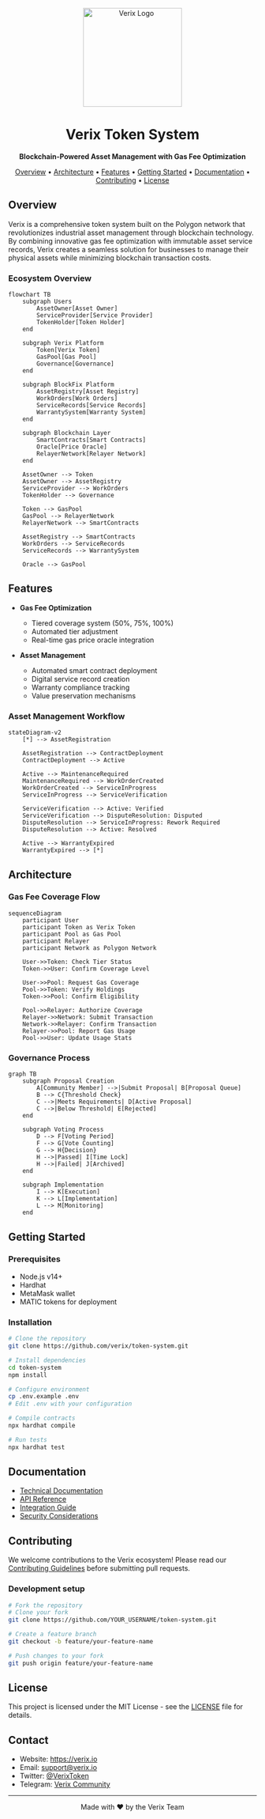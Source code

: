 <p align="center">
  <img src="images/verix-logo.png" alt="Verix Logo" width="200" height="200"/>
</p>

<h1 align="center">Verix Token System</h1>

<p align="center">
  <strong>Blockchain-Powered Asset Management with Gas Fee Optimization</strong>
</p>

<p align="center">
  <a href="#overview">Overview</a> •
  <a href="#architecture">Architecture</a> •
  <a href="#features">Features</a> •
  <a href="#getting-started">Getting Started</a> •
  <a href="#documentation">Documentation</a> •
  <a href="#contributing">Contributing</a> •
  <a href="#license">License</a>
</p>

## Overview

Verix is a comprehensive token system built on the Polygon network that revolutionizes industrial asset management through blockchain technology. By combining innovative gas fee optimization with immutable asset service records, Verix creates a seamless solution for businesses to manage their physical assets while minimizing blockchain transaction costs.

### Ecosystem Overview
```mermaid
flowchart TB
    subgraph Users
        AssetOwner[Asset Owner]
        ServiceProvider[Service Provider]
        TokenHolder[Token Holder]
    end

    subgraph Verix Platform
        Token[Verix Token]
        GasPool[Gas Pool]
        Governance[Governance]
    end

    subgraph BlockFix Platform
        AssetRegistry[Asset Registry]
        WorkOrders[Work Orders]
        ServiceRecords[Service Records]
        WarrantySystem[Warranty System]
    end

    subgraph Blockchain Layer
        SmartContracts[Smart Contracts]
        Oracle[Price Oracle]
        RelayerNetwork[Relayer Network]
    end

    AssetOwner --> Token
    AssetOwner --> AssetRegistry
    ServiceProvider --> WorkOrders
    TokenHolder --> Governance
    
    Token --> GasPool
    GasPool --> RelayerNetwork
    RelayerNetwork --> SmartContracts
    
    AssetRegistry --> SmartContracts
    WorkOrders --> ServiceRecords
    ServiceRecords --> WarrantySystem
    
    Oracle --> GasPool
```

## Features

- **Gas Fee Optimization**
  - Tiered coverage system (50%, 75%, 100%)
  - Automated tier adjustment
  - Real-time gas price oracle integration

- **Asset Management**
  - Automated smart contract deployment
  - Digital service record creation
  - Warranty compliance tracking
  - Value preservation mechanisms

### Asset Management Workflow
```mermaid
stateDiagram-v2
    [*] --> AssetRegistration
    
    AssetRegistration --> ContractDeployment
    ContractDeployment --> Active
    
    Active --> MaintenanceRequired
    MaintenanceRequired --> WorkOrderCreated
    WorkOrderCreated --> ServiceInProgress
    ServiceInProgress --> ServiceVerification
    
    ServiceVerification --> Active: Verified
    ServiceVerification --> DisputeResolution: Disputed
    DisputeResolution --> ServiceInProgress: Rework Required
    DisputeResolution --> Active: Resolved
    
    Active --> WarrantyExpired
    WarrantyExpired --> [*]
```

## Architecture

### Gas Fee Coverage Flow
```mermaid
sequenceDiagram
    participant User
    participant Token as Verix Token
    participant Pool as Gas Pool
    participant Relayer
    participant Network as Polygon Network
    
    User->>Token: Check Tier Status
    Token->>User: Confirm Coverage Level
    
    User->>Pool: Request Gas Coverage
    Pool->>Token: Verify Holdings
    Token->>Pool: Confirm Eligibility
    
    Pool->>Relayer: Authorize Coverage
    Relayer->>Network: Submit Transaction
    Network->>Relayer: Confirm Transaction
    Relayer->>Pool: Report Gas Usage
    Pool->>User: Update Usage Stats
```

### Governance Process
```mermaid
graph TB
    subgraph Proposal Creation
        A[Community Member] -->|Submit Proposal| B[Proposal Queue]
        B --> C{Threshold Check}
        C -->|Meets Requirements| D[Active Proposal]
        C -->|Below Threshold| E[Rejected]
    end
    
    subgraph Voting Process
        D --> F[Voting Period]
        F --> G[Vote Counting]
        G --> H{Decision}
        H -->|Passed| I[Time Lock]
        H -->|Failed| J[Archived]
    end
    
    subgraph Implementation
        I --> K[Execution]
        K --> L[Implementation]
        L --> M[Monitoring]
    end
```

## Getting Started

### Prerequisites
- Node.js v14+
- Hardhat
- MetaMask wallet
- MATIC tokens for deployment

### Installation
```bash
# Clone the repository
git clone https://github.com/verix/token-system.git

# Install dependencies
cd token-system
npm install

# Configure environment
cp .env.example .env
# Edit .env with your configuration

# Compile contracts
npx hardhat compile

# Run tests
npx hardhat test
```

## Documentation

- [Technical Documentation](docs/technical/)
- [API Reference](docs/api/)
- [Integration Guide](docs/guides/integration.md)
- [Security Considerations](docs/guides/security.md)

## Contributing

We welcome contributions to the Verix ecosystem! Please read our [Contributing Guidelines](CONTRIBUTING.md) before submitting pull requests.

### Development setup
```bash
# Fork the repository
# Clone your fork
git clone https://github.com/YOUR_USERNAME/token-system.git

# Create a feature branch
git checkout -b feature/your-feature-name

# Push changes to your fork
git push origin feature/your-feature-name
```

## License

This project is licensed under the MIT License - see the [LICENSE](LICENSE) file for details.

## Contact

- Website: https://verix.io
- Email: support@verix.io
- Twitter: [@VerixToken](https://twitter.com/VerixToken)
- Telegram: [Verix Community](https://t.me/VerixCommunity)

---
<p align="center">
  Made with ❤️ by the Verix Team
</p>

